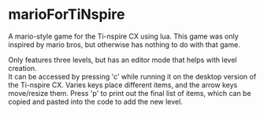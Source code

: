 # marioForTiNspire

A mario-style game for the Ti-nspire CX using lua.
This game was only inspired by mario bros, but otherwise has nothing to do with that game.

Only features three levels, but has an editor mode that helps with level creation.  
It can be accessed by pressing 'c' while running it on the desktop version of the Ti-nspire CX.
Varies keys place different items, and the arrow keys move/resize them. Press 'p' to print out the final list of items, which can be copied and pasted into the code to add the new level.
